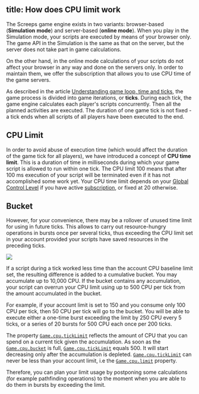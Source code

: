 title: How does CPU limit work
---

The Screeps game engine exists in two variants: browser-based (**Simulation** **mode**) and server-based (**online mode**). When you play in the Simulation mode, your scripts are executed by means of your browser only. The game API in the Simulation is the same as that on the server, but the server does not take part in game calculations.

On the other hand, in the online mode calculations of your scripts do not affect your browser in any way and done on the servers only. In order to maintain them, we offer the subscription that allows you to use CPU time of the game servers.

As described in the article [Understanding game loop, time and ticks](/game-loop.html), the game process is divided into game iterations, or **ticks**. During each tick, the game engine calculates each player's scripts concurrently. Then all the planned activities are executed. The duration of one game tick is not fixed - a tick ends when all scripts of all players have been executed to the end.

## CPU Limit

In order to avoid abuse of execution time (which would affect the duration of the game tick for all players), we have introduced a concept of **CPU time limit**. This is a duration of time in milliseconds during which your game script is allowed to run within one tick. The CPU limit 100 means that after 100 ms execution of your script will be terminated even if it has not accomplished some work yet. Your CPU time limit depends on your [Global Control Level](/control.html) if you have active [subscription](/subscription.html), or fixed at 20 otherwise.
 
## Bucket

However, for your convenience, there may be a rollover of unused time limit for using in future ticks. This allows to carry out resource-hungry operations in bursts once per several ticks, thus exceeding the CPU limit set in your account provided your scripts have saved resources in the preceding ticks.

![](img/cpu-bucket.png)

If a script during a tick worked less time than the account CPU baseline limit set, the resulting difference is added to a cumulative bucket. You may accumulate up to 10,000 CPU. If the bucket contains any accumulation, your script can overrun your CPU limit using up to 500 CPU per tick from the amount accumulated in the bucket.

For example, if your account limit is set to 150 and you consume only 100 CPU per tick, then 50 CPU per tick will go to the bucket. You will be able to execute either a one-time burst exceeding the limit by 250 CPU every 5 ticks, or a series of 20 bursts for 500 CPU each once per 200 ticks.

The property [`Game.cpu.tickLimit`](/api/#Game.cpu) reflects the amount of CPU that you can spend on a current tick given the accumulation. As soon as the [`Game.cpu.bucket`](/api/#Game.cpu) is full, [`Game.cpu.tickLimit`](/api/#Game.cpu) equals 500. It will start decreasing only after the accumulation is depleted. [`Game.cpu.tickLimit`](/api/#Game.cpu) can never be less than your account limit, i.e the [`Game.cpu.limit`](/api/#Game.cpu) property.

Therefore, you can plan your limit usage by postponing some calculations (for example pathfinding operations) to the moment when you are able to do them in bursts by exceeding the limit.
